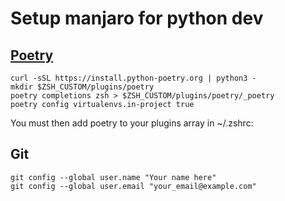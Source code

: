 # Setup manjaro for python dev

## [Poetry](https://python-poetry.org/docs/#installation)
```shell
curl -sSL https://install.python-poetry.org | python3 -
mkdir $ZSH_CUSTOM/plugins/poetry
poetry completions zsh > $ZSH_CUSTOM/plugins/poetry/_poetry
poetry config virtualenvs.in-project true
```
You must then add poetry to your plugins array in ~/.zshrc:


## Git
```shell
git config --global user.name "Your name here"
git config --global user.email "your_email@example.com"
```